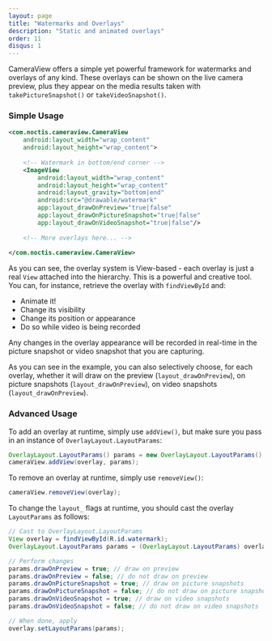 ```yaml
---
layout: page
title: "Watermarks and Overlays"
description: "Static and animated overlays"
order: 11
disqus: 1
---
```


CameraView offers a simple yet powerful framework for watermarks and overlays of any kind.
These overlays can be shown on the live camera preview, plus they appear on the media results
taken with `takePictureSnapshot()` or `takeVideoSnapshot()`.

### Simple Usage

```xml
<com.noctis.cameraview.CameraView
    android:layout_width="wrap_content"
    android:layout_height="wrap_content">
    
    <!-- Watermark in bottom/end corner -->
    <ImageView
        android:layout_width="wrap_content"
        android:layout_height="wrap_content"
        android:layout_gravity="bottom|end"
        android:src="@drawable/watermark"
        app:layout_drawOnPreview="true|false"
        app:layout_drawOnPictureSnapshot="true|false"
        app:layout_drawOnVideoSnapshot="true|false"/>
        
    <!-- More overlays here... -->
        
</com.noctis.cameraview.CameraView>
```

As you can see, the overlay system is View-based - each overlay is just a real `View` attached
into the hierarchy. This is a powerful and creative tool. You can, for instance, retrieve the
overlay with `findViewById` and:

- Animate it!
- Change its visibility
- Change its position or appearance
- Do so while video is being recorded

Any changes in the overlay appearance will be recorded in real-time in the picture snapshot
or video snapshot that you are capturing.
 
As you can see in the example, you can also selectively choose, for each overlay, whether it
will draw on the preview (`layout_drawOnPreview`), on picture snapshots (`layout_drawOnPreview`), 
on video snapshots (`layout_drawOnPreview`).
 
### Advanced Usage

To add an overlay at runtime, simply use `addView()`, but make sure you pass in an instance of
`OverlayLayout.LayoutParams`:

```java
OverlayLayout.LayoutParams() params = new OverlayLayout.LayoutParams();
cameraView.addView(overlay, params);
```

To remove an overlay at runtime, simply use `removeView()`:

```java
cameraView.removeView(overlay);
```

To change the `layout_` flags at runtime, you should cast the overlay `LayoutParams` as follows:

```java
// Cast to OverlayLayout.LayoutParams
View overlay = findViewById(R.id.watermark);
OverlayLayout.LayoutParams params = (OverlayLayout.LayoutParams) overlay.getLayoutParams();

// Perform changes
params.drawOnPreview = true; // draw on preview
params.drawOnPreview = false; // do not draw on preview
params.drawOnPictureSnapshot = true; // draw on picture snapshots
params.drawOnPictureSnapshot = false; // do not draw on picture snapshots
params.drawOnVideoSnapshot = true; // draw on video snapshots
params.drawOnVideoSnapshot = false; // do not draw on video snapshots

// When done, apply
overlay.setLayoutParams(params);
```
